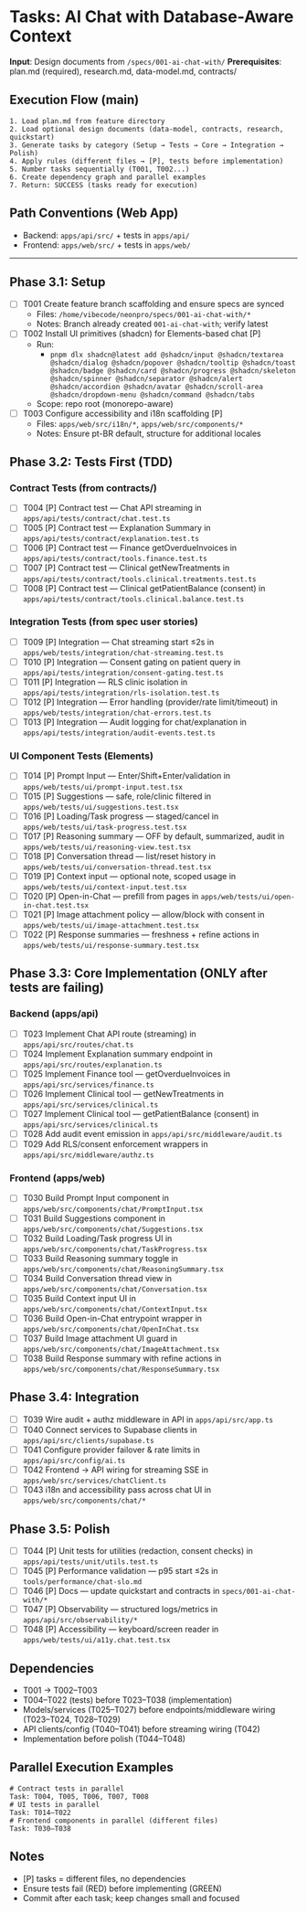 # Tasks: AI Chat with Database-Aware Context

**Input**: Design documents from `/specs/001-ai-chat-with/`
**Prerequisites**: plan.md (required), research.md, data-model.md, contracts/

## Execution Flow (main)
```
1. Load plan.md from feature directory
2. Load optional design documents (data-model, contracts, research, quickstart)
3. Generate tasks by category (Setup → Tests → Core → Integration → Polish)
4. Apply rules (different files → [P], tests before implementation)
5. Number tasks sequentially (T001, T002...)
6. Create dependency graph and parallel examples
7. Return: SUCCESS (tasks ready for execution)
```

## Path Conventions (Web App)
- Backend: `apps/api/src/` + tests in `apps/api/`
- Frontend: `apps/web/src/` + tests in `apps/web/`

---

## Phase 3.1: Setup
- [ ] T001 Create feature branch scaffolding and ensure specs are synced
  - Files: `/home/vibecode/neonpro/specs/001-ai-chat-with/*`
  - Notes: Branch already created `001-ai-chat-with`; verify latest
- [ ] T002 Install UI primitives (shadcn) for Elements-based chat [P]
  - Run:
    - `pnpm dlx shadcn@latest add @shadcn/input @shadcn/textarea @shadcn/dialog @shadcn/popover @shadcn/tooltip @shadcn/toast @shadcn/badge @shadcn/card @shadcn/progress @shadcn/skeleton @shadcn/spinner @shadcn/separator @shadcn/alert @shadcn/accordion @shadcn/avatar @shadcn/scroll-area @shadcn/dropdown-menu @shadcn/command @shadcn/tabs`
  - Scope: repo root (monorepo-aware)
- [ ] T003 Configure accessibility and i18n scaffolding [P]
  - Files: `apps/web/src/i18n/*`, `apps/web/src/components/*`
  - Notes: Ensure pt-BR default, structure for additional locales

## Phase 3.2: Tests First (TDD)
### Contract Tests (from contracts/)
- [ ] T004 [P] Contract test — Chat API streaming in `apps/api/tests/contract/chat.test.ts`
- [ ] T005 [P] Contract test — Explanation Summary in `apps/api/tests/contract/explanation.test.ts`
- [ ] T006 [P] Contract test — Finance getOverdueInvoices in `apps/api/tests/contract/tools.finance.test.ts`
- [ ] T007 [P] Contract test — Clinical getNewTreatments in `apps/api/tests/contract/tools.clinical.treatments.test.ts`
- [ ] T008 [P] Contract test — Clinical getPatientBalance (consent) in `apps/api/tests/contract/tools.clinical.balance.test.ts`

### Integration Tests (from spec user stories)
- [ ] T009 [P] Integration — Chat streaming start ≤2s in `apps/web/tests/integration/chat-streaming.test.ts`
- [ ] T010 [P] Integration — Consent gating on patient query in `apps/api/tests/integration/consent-gating.test.ts`
- [ ] T011 [P] Integration — RLS clinic isolation in `apps/api/tests/integration/rls-isolation.test.ts`
- [ ] T012 [P] Integration — Error handling (provider/rate limit/timeout) in `apps/web/tests/integration/chat-errors.test.ts`
- [ ] T013 [P] Integration — Audit logging for chat/explanation in `apps/api/tests/integration/audit-events.test.ts`

### UI Component Tests (Elements)
- [ ] T014 [P] Prompt Input — Enter/Shift+Enter/validation in `apps/web/tests/ui/prompt-input.test.tsx`
- [ ] T015 [P] Suggestions — safe, role/clinic filtered in `apps/web/tests/ui/suggestions.test.tsx`
- [ ] T016 [P] Loading/Task progress — staged/cancel in `apps/web/tests/ui/task-progress.test.tsx`
- [ ] T017 [P] Reasoning summary — OFF by default, summarized, audit in `apps/web/tests/ui/reasoning-view.test.tsx`
- [ ] T018 [P] Conversation thread — list/reset history in `apps/web/tests/ui/conversation-thread.test.tsx`
- [ ] T019 [P] Context input — optional note, scoped usage in `apps/web/tests/ui/context-input.test.tsx`
- [ ] T020 [P] Open-in-Chat — prefill from pages in `apps/web/tests/ui/open-in-chat.test.tsx`
- [ ] T021 [P] Image attachment policy — allow/block with consent in `apps/web/tests/ui/image-attachment.test.tsx`
- [ ] T022 [P] Response summaries — freshness + refine actions in `apps/web/tests/ui/response-summary.test.tsx`

## Phase 3.3: Core Implementation (ONLY after tests are failing)
### Backend (apps/api)
- [ ] T023 Implement Chat API route (streaming) in `apps/api/src/routes/chat.ts`
- [ ] T024 Implement Explanation summary endpoint in `apps/api/src/routes/explanation.ts`
- [ ] T025 Implement Finance tool — getOverdueInvoices in `apps/api/src/services/finance.ts`
- [ ] T026 Implement Clinical tool — getNewTreatments in `apps/api/src/services/clinical.ts`
- [ ] T027 Implement Clinical tool — getPatientBalance (consent) in `apps/api/src/services/clinical.ts`
- [ ] T028 Add audit event emission in `apps/api/src/middleware/audit.ts`
- [ ] T029 Add RLS/consent enforcement wrappers in `apps/api/src/middleware/authz.ts`

### Frontend (apps/web)
- [ ] T030 Build Prompt Input component in `apps/web/src/components/chat/PromptInput.tsx`
- [ ] T031 Build Suggestions component in `apps/web/src/components/chat/Suggestions.tsx`
- [ ] T032 Build Loading/Task progress UI in `apps/web/src/components/chat/TaskProgress.tsx`
- [ ] T033 Build Reasoning summary toggle in `apps/web/src/components/chat/ReasoningSummary.tsx`
- [ ] T034 Build Conversation thread view in `apps/web/src/components/chat/Conversation.tsx`
- [ ] T035 Build Context input UI in `apps/web/src/components/chat/ContextInput.tsx`
- [ ] T036 Build Open-in-Chat entrypoint wrapper in `apps/web/src/components/chat/OpenInChat.tsx`
- [ ] T037 Build Image attachment UI guard in `apps/web/src/components/chat/ImageAttachment.tsx`
- [ ] T038 Build Response summary with refine actions in `apps/web/src/components/chat/ResponseSummary.tsx`

## Phase 3.4: Integration
- [ ] T039 Wire audit + authz middleware in API in `apps/api/src/app.ts`
- [ ] T040 Connect services to Supabase clients in `apps/api/src/clients/supabase.ts`
- [ ] T041 Configure provider failover & rate limits in `apps/api/src/config/ai.ts`
- [ ] T042 Frontend → API wiring for streaming SSE in `apps/web/src/services/chatClient.ts`
- [ ] T043 i18n and accessibility pass across chat UI in `apps/web/src/components/chat/*`

## Phase 3.5: Polish
- [ ] T044 [P] Unit tests for utilities (redaction, consent checks) in `apps/api/tests/unit/utils.test.ts`
- [ ] T045 [P] Performance validation — p95 start ≤2s in `tools/performance/chat-slo.md`
- [ ] T046 [P] Docs — update quickstart and contracts in `specs/001-ai-chat-with/*`
- [ ] T047 [P] Observability — structured logs/metrics in `apps/api/src/observability/*`
- [ ] T048 [P] Accessibility — keyboard/screen reader in `apps/web/tests/ui/a11y.chat.test.tsx`

## Dependencies
- T001 → T002–T003
- T004–T022 (tests) before T023–T038 (implementation)
- Models/services (T025–T027) before endpoints/middleware wiring (T023–T024, T028–T029)
- API clients/config (T040–T041) before streaming wiring (T042)
- Implementation before polish (T044–T048)

## Parallel Execution Examples
```
# Contract tests in parallel
Task: T004, T005, T006, T007, T008
# UI tests in parallel
Task: T014–T022
# Frontend components in parallel (different files)
Task: T030–T038
```

## Notes
- [P] tasks = different files, no dependencies
- Ensure tests fail (RED) before implementing (GREEN)
- Commit after each task; keep changes small and focused
